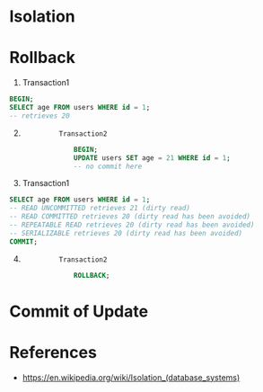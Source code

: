 # Isolation


# Rollback

1. Transaction1
```SQL
BEGIN;
SELECT age FROM users WHERE id = 1;
-- retrieves 20
```
2.              Transaction2
```SQL
                BEGIN;
                UPDATE users SET age = 21 WHERE id = 1;
                -- no commit here
```
3. Transaction1
```SQL
SELECT age FROM users WHERE id = 1;
-- READ UNCOMMITTED retrieves 21 (dirty read)
-- READ COMMITTED retrieves 20 (dirty read has been avoided)
-- REPEATABLE READ retrieves 20 (dirty read has been avoided)
-- SERIALIZABLE retrieves 20 (dirty read has been avoided)
COMMIT;
```
4.              Transaction2
```SQL
                ROLLBACK;
```
# Commit of Update

# References
- https://en.wikipedia.org/wiki/Isolation_(database_systems)
